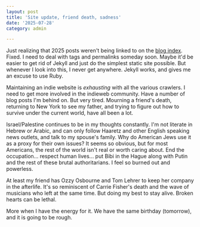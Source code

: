 ```yaml
---
layout: post
title: 'Site update, friend death, sadness'
date: '2025-07-28'
category: admin

---
```


Just realizing that 2025 posts weren't being linked to on the [blog index](/blog). Fixed. I need to deal with tags and permalinks someday soon. Maybe it'd be easier to get rid of Jekyll and just do the simplest static site possible. But whenever I look into this, I never get anywhere. Jekyll works, and gives me an excuse to use Ruby.

Maintaining an indie website is *exhausting* with all the various crawlers. I need to get more involved in the indieweb community. Have a number of blog posts I'm behind on. But very tired. Mourning a friend's death, returning to New York to see my father, and trying to figure out how to survive under the current world, have all been a lot.

Israel/Palestine continues to be in my thoughts constantly. I'm not literate in Hebrew or Arabic, and can only follow Haaretz and other English speaking news outlets, and talk to my spouse's family. Why do American Jews use it as a proxy for their own issues? It seems so obvious, but for most Americans, the rest of the world isn't real or worth caring about. End the occupation... respect human lives... put Bibi in the Hague along with Putin and the rest of these brutal authoritarians. I feel so burned out and powerless.

At least my friend has Ozzy Osbourne and Tom Lehrer to keep her company in the afterlife. It's so reminiscent of Carrie Fisher's death and the wave of musicians who left at the same time. But doing my best to stay alive. Broken hearts can be lethal.

More when I have the energy for it. We have the same birthday (tomorrow), and it is going to be rough.
